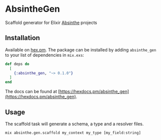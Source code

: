 # AbsintheGen

Scaffold generator for Elixir [Absinthe](https://hexdocs.pm/absinthe/overview.html) projects

## Installation

Available on [hex.pm](https://hex.pm/packages/absinthe_gen). The package can be installed by adding `absinthe_gen` to your list of dependencies in `mix.exs`:

```elixir
def deps do
  [
    {:absinthe_gen, "~> 0.1.0"}
  ]
end
```

The docs can be found at [https://hexdocs.pm/absinthe_gen](https://hexdocs.pm/absinthe_gen).

## Usage

The scaffold task will generate a schema, a type and a resolver files.

```
mix absinthe.gen.scaffold my_context my_type [my_field:string]
```
